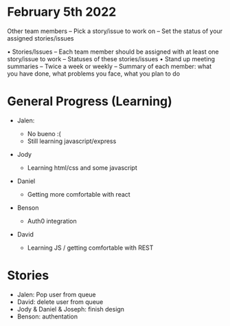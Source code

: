 # February 5th 2022

Other team members
– Pick a story/issue to work on
– Set the status of your assigned stories/issues

• Stories/Issues
– Each team member should be assigned with at least one
story/issue to work
– Statuses of these stories/issues
• Stand up meeting summaries
– Twice a week or weekly
– Summary of each member: what you have done, what problems you face, what you plan to do

# General Progress (Learning)

- Jalen:

  - No bueno :(
  - Still learning javascript/express

- Jody

  - Learning html/css and some javascript

- Daniel

  - Getting more comfortable with react

- Benson

  - Auth0 integration

- David
  - Learning JS / getting comfortable with REST

# Stories

- Jalen: Pop user from queue
- David: delete user from queue
- Jody & Daniel & Joseph: finish design
- Benson: authentation
